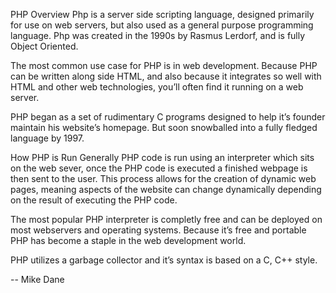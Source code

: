 PHP Overview
Php is a server side scripting language, designed primarily for use on web servers, but also used as a general purpose programming language. Php was created in the 1990s by Rasmus Lerdorf, and is fully Object Oriented.

The most common use case for PHP is in web development. Because PHP can be written along side HTML, and also because it integrates so well with HTML and other web technologies, you’ll often find it running on a web server.

PHP began as a set of rudimentary C programs designed to help it’s founder maintain his website’s homepage. But soon snowballed into a fully fledged language by 1997.

How PHP is Run
Generally PHP code is run using an interpreter which sits on the web sever, once the PHP code is executed a finished webpage is then sent to the user. This process allows for the creation of dynamic web pages, meaning aspects of the website can change dynamically depending on the result of executing the PHP code.

The most popular PHP interpreter is completly free and can be deployed on most webservers and operating systems. Because it’s free and portable PHP has become a staple in the web development world.

PHP utilizes a garbage collector and it’s syntax is based on a C, C++ style.

-- Mike Dane
